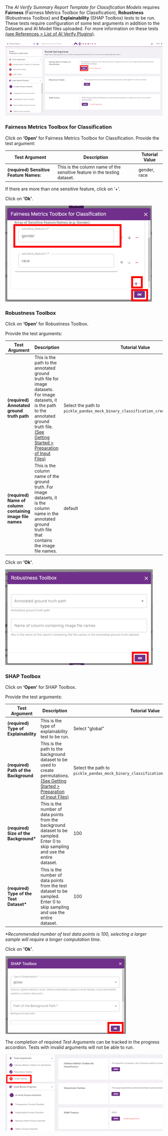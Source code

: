 The _AI Verify Summary Report Template for Classification Models_ requires **Fairness** (Fairness Metrics Toolbox for Classification), **Robustness** (Robustness Toolbox) and **Explainability** (SHAP Toolbox) tests to be run. These tests require configuration of some test arguments in addition to the Datasets and AI Model files uploaded. For more information on these tests [(see References > List of AI Verify Plugins)](https://imda-btg.github.io/aiverify-developer-tools/stock_plugins/).

![test-args](../../res/test-ai-model-generate-report/input-block-3.png)


### Fairness Metrics Toolbox for Classification

Click on **‘Open’** for Fairness Metrics Toolbox for Classification. Provide the test argument:

| Test Argument                           | Description                                                              | Tutorial Value | 
| --------------------------------------- | ------------------------------------------------------------------------ | ----- |
| **(required) Sensitive Feature Names:** | This is the column name of the sensitive feature in the testing dataset. | gender, race |

If there are more than one sensitive feature, click on ‘+’.

Click on **‘Ok’**.

![sensitive-feature](../../res/test-ai-model-generate-report/fmt.png)

### Robustness Toolbox

Click on **‘Open’** for Robustness Toolbox.

Provide the test arguments:

| Test Argument                                    | Description                                                                                                                                                                       | Tutorial Value |
| ------------------------------------------------ | --------------------------------------------------------------------------------------------------------------------------------------------------------------------------------- | --- |
| **(required) Annotated ground truth path**                | This is the path to the annotated ground truth file for image datasets. For image datasets, it is the path to the annotated ground truth file. [(See Getting Started > Preparation of Input Files)](../../getting-started/preparation-of-input-files.md) | Select the path to `pickle_pandas_mock_binary_classification_credit_risk_testing.sav` |
| **(required) Name of column containing image file names** | This is the column name of the ground truth. For image datasets, it is the column name in the annotated ground truth file that contains the image file names. | default |

Click on **‘Ok’**.

![robustness-toolbox](../../res/test-ai-model-generate-report/rt.png)

### SHAP Toolbox

Click on **‘Open’** for SHAP Toolbox.

Provide the test arguments:

| Test Argument                             | Description                                                                                                                                                                             | Tutorial Value | 
| ----------------------------------------- | --------------------------------------------------------------------------------------------------------------------------------------------------------------------------------------- | -----|
| **(required) Type of Explainability**     | This is the type of explainability test to be run.                                                                                                                                      | Select "global" |
| **(required) Path of the Background**     | This is the path to the background dataset to be used to create permutations. [(See Getting Started > Preparation of Input Files)](../../getting-started/preparation-of-input-files.md) | Select the path to `pickle_pandas_mock_binary_classification_credit_risk_testing.sav` |
| **(required) Size of the Background\***   | This is the number of data points from the background dataset to be sampled. Enter 0 to skip sampling and use the entire dataset.                                                       | 100 |
| **(required) Type of the Test Dataset\*** | This is the number of data points from the test dataset to be sampled. Enter 0 to skip sampling and use the entire dataset.                                                             | 100 |

_\*Recommended number of test data points is 100, selecting a larger sample will require a longer computation time._

Click on **'Ok'**.

![shap-toolbox](../../res/test-ai-model-generate-report/shap.png)

The completion of required *Test Arguments* can be tracked in the progress accordion. Tests with invalid arguments will not be able to run.

![invalid-arg](../../res/test-ai-model-generate-report/input-block-4.png)
